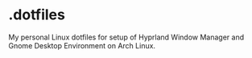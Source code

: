 # .dotfiles
My personal Linux dotfiles for setup of Hyprland Window Manager and Gnome Desktop Environment on Arch Linux.
